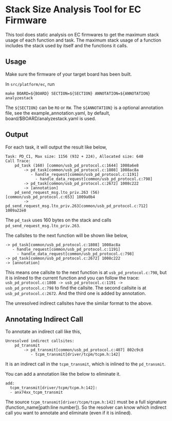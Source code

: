 Stack Size Analysis Tool for EC Firmware
========================================

This tool does static analysis on EC firmwares to get the maximum stack usage of
each function and task. The maximum stack usage of a function includes the stack
used by itself and the functions it calls.

Usage
-----

Make sure the firmware of your target board has been built.

In `src/platform/ec`, run
```
make BOARD=${BOARD} SECTION=${SECTION} ANNOTATION=${ANNOTATION} analyzestack
```
The `${SECTION}` can be `RO` or `RW`. The `${ANNOTATION}` is a optional
annotation file, see the example_annotation.yaml, by default,
board/$BOARD/analyzestack.yaml is used.

Output
------

For each task, it will output the result like below,
```
Task: PD_C1, Max size: 1156 (932 + 224), Allocated size: 640
Call Trace:
    pd_task (160) [common/usb_pd_protocol.c:1644] 1008a6e8
        -> pd_task[common/usb_pd_protocol.c:1808] 1008ac8a
           - handle_request[common/usb_pd_protocol.c:1191]
             - handle_data_request[common/usb_pd_protocol.c:798]
        -> pd_task[common/usb_pd_protocol.c:2672] 1008c222
        -> [annotation]
    pd_send_request_msg.lto_priv.263 (56) [common/usb_pd_protocol.c:653] 1009a0b4
        -> pd_send_request_msg.lto_priv.263[common/usb_pd_protocol.c:712] 1009a22e0
```
The `pd_task` uses 160 bytes on the stack and calls `pd_send_request_msg.lto_priv.263`.

The callsites to the next function will be shown like below,
```
-> pd_task[common/usb_pd_protocol.c:1808] 1008ac8a
   - handle_request[common/usb_pd_protocol.c:1191]
     - handle_data_request[common/usb_pd_protocol.c:798]
-> pd_task[common/usb_pd_protocol.c:2672] 1008c222
-> [annotation]
```
This means one callsite to the next function is at `usb_pd_protocol.c:798`,
but it is inlined to the current function and you can follow the trace:
`usb_pd_protocol.c:1808 -> usb_pd_protocol.c:1191 -> usb_pd_protocol.c:798` to
find the callsite. The second callsite is at `usb_pd_protocol.c:2672`. And the
third one is added by annotation.

The unresolved indirect callsites have the similar format to the above.

Annotating Indirect Call
------------------------

To annotate an indirect call like this,
```
Unresolved indirect callsites:
    pd_transmit
        -> pd_transmit[common/usb_pd_protocol.c:407] 802c9c8
           - tcpm_transmit[driver/tcpm/tcpm.h:142]
```
It is an indirect call in the `tcpm_transmit`, which is inlined to the `pd_transmit`.

You can add a annotation like the below to eliminate it.
```
add:
  tcpm_transmit[driver/tcpm/tcpm.h:142]:
  - anx74xx_tcpm_transmit
```
The source `tcpm_transmit[driver/tcpm/tcpm.h:142]` must be a full signature (function_name[path:line number]).
So the resolver can know which indirect call you want to annotate and eliminate (even if it is inlined).
